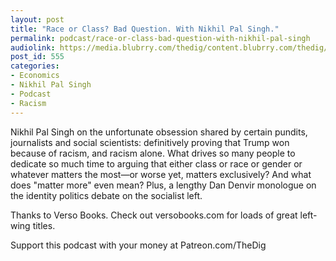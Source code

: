 ```yaml
---
layout: post
title: "Race or Class? Bad Question. With Nikhil Pal Singh."
permalink: podcast/race-or-class-bad-question-with-nikhil-pal-singh
audiolink: https://media.blubrry.com/thedig/content.blubrry.com/thedig/The_Dig_-_EP_145_-_NPS.mp3
post_id: 555
categories: 
- Economics
- Nikhil Pal Singh
- Podcast
- Racism
---
```


Nikhil Pal Singh on the unfortunate obsession shared by certain pundits, journalists and social scientists: definitively proving that Trump won because of racism, and racism alone. What drives so many people to dedicate so much time to arguing that either class or race or gender or whatever matters the most—or worse yet, matters exclusively? And what does "matter more" even mean? Plus, a lengthy Dan Denvir monologue on the identity politics debate on the socialist left.

Thanks to Verso Books. Check out versobooks.com for loads of great left-wing titles.

Support this podcast with your money at Patreon.com/TheDig